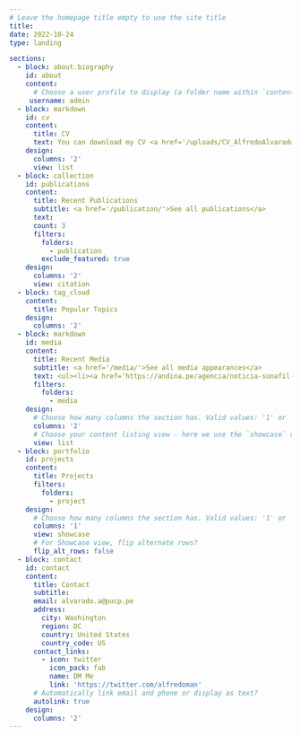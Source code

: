 ```yaml
---
# Leave the homepage title empty to use the site title
title:
date: 2022-10-24
type: landing

sections:
  - block: about.biography
    id: about
    content:
      # Choose a user profile to display (a folder name within `content/authors/`)
     username: admin
  - block: markdown
    id: cv
    content:
      title: CV
      text: You can download my CV <a href='/uploads/CV_AlfredoAlvarado.pdf'>here</a>.
    design:
      columns: '2'
      view: list
  - block: collection
    id: publications
    content:
      title: Recent Publications
      subtitle: <a href='/publication/'>See all publications</a>
      text: 
      count: 3
      filters:
        folders:
          - publication
        exclude_featured: true
    design:
      columns: '2'
      view: citation
  - block: tag_cloud
    content:
      title: Popular Topics
    design:
      columns: '2'
  - block: markdown
    id: media
    content:
      title: Recent Media
      subtitle: <a href='/media/'>See all media appearances</a>
      text: <ul><li><a href='https://andina.pe/agencia/noticia-sunafil-estrategia-disminuye-incumplimiento-los-derechos-laborales-915898.aspx'> Sunafil estrategia disminuye el incumplimiento de los derechos laborales</a>.</li> <li><a href='http://blog.pucp.edu.pe/blog/idhal/2021/02/09/el-rompecabezas-de-la-informalidad/'> El rompecabezas de la informalidad</a>.</li> <li><a href='https://departamento.pucp.edu.pe/economia/charlas-y-conferencias/viernes-economico-empleo-e-ingresos-laborales-peru/'> Viernes Económico Empleo e Ingresos Laborales en el Perú</a>.</li></ul>
      filters:
        folders:
          - media
    design:
      # Choose how many columns the section has. Valid values: '1' or '2'.
      columns: '2'
      # Choose your content listing view - here we use the `showcase` view
      view: list
  - block: portfolio
    id: projects
    content:
      title: Projects
      filters:
        folders:
          - project
    design:
      # Choose how many columns the section has. Valid values: '1' or '2'.
      columns: '1'
      view: showcase
      # For Showcase view, flip alternate rows?
      flip_alt_rows: false
  - block: contact
    id: contact
    content:
      title: Contact
      subtitle:
      email: alvarado.a@pucp.pe
      address:
        city: Washington
        region: DC
        country: United States
        country_code: US
      contact_links:
        - icon: twitter
          icon_pack: fab
          name: DM Me
          link: 'https://twitter.com/alfredoman'
      # Automatically link email and phone or display as text?
      autolink: true
    design:
      columns: '2'
---
```

